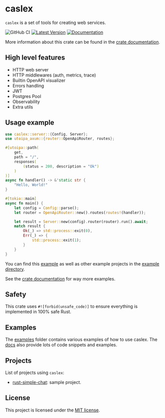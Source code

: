 # caslex

`caslex` is a set of tools for creating web services.

![GitHub CI](https://github.com/mkbeh/rust-simple-chat/actions/workflows/ci.yml/badge.svg)
[![Latest Version](https://img.shields.io/crates/v/caslex.svg)](https://crates.io/crates/caslex)
[![Documentation](https://docs.rs/caslex/badge.svg)](https://docs.rs/caslex)

More information about this crate can be found in the [crate documentation](https://docs.rs/caslex/latest/caslex/).

## High level features

* HTTP web server
* HTTP middlewares (auth, metrics, trace)
* Builtin OpenAPI visualizer
* Errors handling
* JWT
* Postgres Pool
* Observability
* Extra utils

## Usage example

```rust
use caslex::server::{Config, Server};
use utoipa_axum::{router::OpenApiRouter, routes};

#[utoipa::path(
    get,
    path = "/",
    responses(
        (status = 200, description = "Ok")
    )
)]
async fn handler() -> &'static str {
    "Hello, World!"
}

#[tokio::main]
async fn main() {
    let config = Config::parse();
    let router = OpenApiRouter::new().routes(routes!(handler));

    let result = Server::new(config).router(router).run().await;
    match result {
        Ok(_) => std::process::exit(0),
        Err(_) => {
            std::process::exit(1);
        }
    }
}
```

You can find this [example](https://github.com/mkbeh/caslex/tree/main/examples/http-hello-world) as well as other example projects in the [example directory](https://github.com/mkbeh/caslex/tree/main/examples).

See the [crate documentation](https://docs.rs/caslex/latest/caslex/) for way more examples.

## Safety

This crate uses `#![forbid(unsafe_code)]` to ensure everything is implemented in 100% safe Rust.

## Examples

The [examples](https://github.com/mkbeh/caslex/tree/main/examples) folder contains various examples of how to use caslex. The [docs](https://docs.rs/caslex/latest/caslex/) also provide lots of code snippets and examples.

## Projects

List of projects using `caslex`:

- [rust-simple-chat](https://github.com/mkbeh/rust-simple-chat): sample project.

## License

This project is licensed under the [MIT license](https://github.com/mkbeh/caslex/tree/main/caslex/LICENSE).
